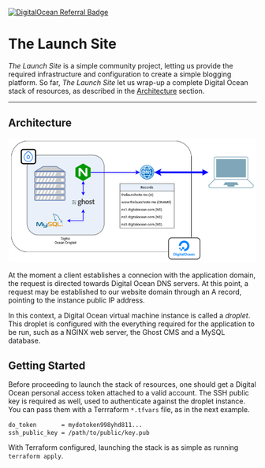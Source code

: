 [![DigitalOcean Referral Badge](https://web-platforms.sfo2.cdn.digitaloceanspaces.com/WWW/Badge%201.svg)](https://www.digitalocean.com/?refcode=346ac16c3b26&utm_campaign=Referral_Invite&utm_medium=Referral_Program&utm_source=badge)

# The Launch Site

_The Launch Site_ is a simple community project, letting us provide the required infrastructure and configuration to create a simple blogging platform. So far, _The Launch Site_ let us wrap-up a complete Digital Ocean stack of resources, as described in the [Architecture](#Architecture) section.

---

## Architecture

![The Launch Site Workflow](./assets/launchsite.png)

At the moment a client establishes a connecion with the application domain, the request is directed towards Digital Ocean DNS servers. At this point, a request may be established to our website domain through an A record, pointing to the instance public IP address.

In this context, a Digital Ocean virtual machine instance is called a _droplet_. This droplet is configured with the everything required for the application to be run, such as a NGINX web server, the Ghost CMS and a MySQL database.

## Getting Started

Before proceeding to launch the stack of resources, one should get a Digital Ocean personal access token attached to a valid account. The SSH public key is required as well, used to authenticate against the droplet instance. You can pass them with a Terrraform `*.tfvars` file, as in the next example.

```hcl
do_token       = mydotoken998yhd811...
ssh_public_key = /path/to/public/key.pub
```

With Terraform configured, launching the stack is as simple as running `terraform apply`.
